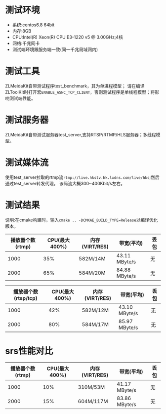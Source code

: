 # 测试环境
- 系统:centos6.8 64bit
- 内存:8GB
- CPU:Intel(R) Xeon(R) CPU E3-1220 v5 @ 3.00GHz;4核
- 网络:千兆网卡
- 测试端环境跟服务端一致(同一千兆局域网内)

# 测试工具
ZLMeidaKit自带测试程序test_benchmark，其为单进程模型；
请在编译ZLToolKit时打开宏`ENABLE_ASNC_TCP_CLIENT`，否则测试程序是单线程模型；将影响测试端性能。

# 测试服务器
ZLMeidaKit自带测试服务器test_server,支持RTSP/RTMP/HLS服务器；多线程模型。

# 测试媒体流
使用test_server拉取的rtmp流`rtmp://live.hkstv.hk.lxdns.com/live/hks`;然后通过test_server转发代理。
该码流大概300~400Kbit/s左右。

# 测试结果

说明:在cmake构建时，输入`cmake .. -DCMKAE_BUILD_TYPE=Release`以编译优化版本。

| 播放器个数(rtmp) | CPU(最大400%) | 内存(VIRT/RES) | 带宽(平均) | 丢包 |
| --- | --- | --- | --- | --- |
| 1000 | 35% | 582M/14M | 43.11 MByte/s | 无 |
| 2000 | 65% | 584M/20M | 84.88 MByte/s | 无 |

| 播放器个数(rtsp/tcp) | CPU(最大400%) | 内存(VIRT/RES) | 带宽(平均) | 丢包 |
| --- | --- | --- | --- | --- |
| 1000 | 42% | 582M/12M | 43.10 MByte/s| 无 |
| 2000 | 80% | 584M/17M | 85.97 MByte/s | 无 |

# srs性能对比
| 播放器个数(rtmp) | CPU(最大400%) | 内存(VIRT/RES) | 带宽(平均) | 丢包 |
| --- | --- | --- | --- | --- |
| 1000 | 10% | 310M/53M | 41.17 MByte/s | 无 |
| 2000 | 15% | 604M/117M | 83.86 MByte/s | 无 |
